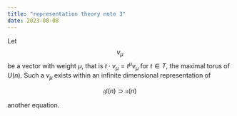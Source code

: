 ```yaml
---
title: "representation theory note 3"
date: 2023-08-08
---
```


Let $$v_\mu$$ be a vector with weight $\mu$, that is $t\cdot v_\mu=t^\mu v_\mu$ for $t\in T$, the maximal torus of $U(n)$. Such a $v_\mu$ exists within an infinite dimensional representation of 

$$
\mathfrak{gl}(n)\supset \mathfrak{u}(n)
$$

another equation.